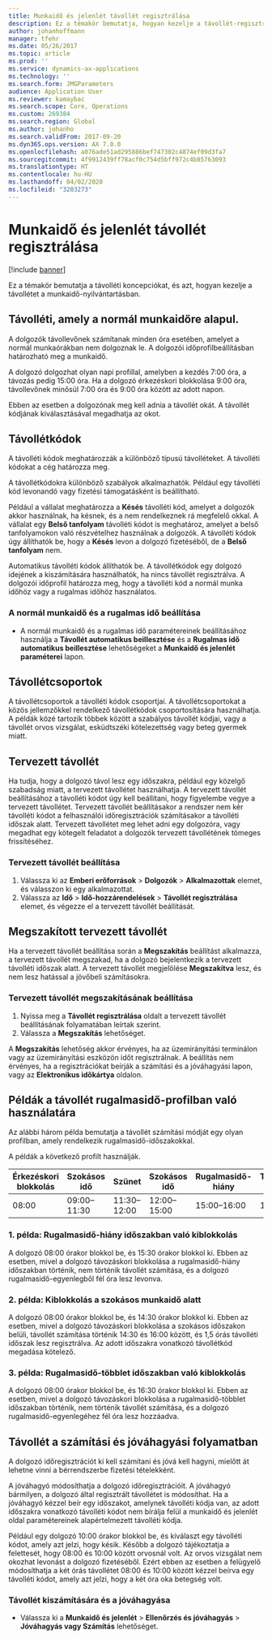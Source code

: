 ```yaml
---
title: Munkaidő és jelenlét távollét regisztrálása
description: Ez a témakör bemutatja, hogyan kezelje a távollét-regisztrációkat a munkaidő-nyilvántartásban.
author: johanhoffmann
manager: tfehr
ms.date: 05/26/2017
ms.topic: article
ms.prod: ''
ms.service: dynamics-ax-applications
ms.technology: ''
ms.search.form: JMGParameters
audience: Application User
ms.reviewer: kamaybac
ms.search.scope: Core, Operations
ms.custom: 269384
ms.search.region: Global
ms.author: johanho
ms.search.validFrom: 2017-09-20
ms.dyn365.ops.version: AX 7.0.0
ms.openlocfilehash: a076ade51ad295886bef747302c4874ef09d3fa7
ms.sourcegitcommit: 4f9912439ff78acf0c754d5bff972c4b85763093
ms.translationtype: HT
ms.contentlocale: hu-HU
ms.lasthandoff: 04/02/2020
ms.locfileid: "3203273"
---
```

# <a name="absence-registration-in-time-and-attendance"></a>Munkaidő és jelenlét távollét regisztrálása

[!include [banner](../includes/banner.md)]

Ez a témakör bemutatja a távolléti koncepciókat, és azt, hogyan kezelje a távollétet a munkaidő-nyilvántartásban.

## <a name="absence-that-is-based-on-regular-work-hours"></a>Távolléti, amely a normál munkaidőre alapul.

A dolgozók távollevőnek számítanak minden óra esetében, amelyet a normál munkaórákban nem dolgoznak le. A dolgozói időprofilbeállításban határozható meg a munkaidő.

A dolgozó dolgozhat olyan napi profillal, amelyben a kezdés 7:00 óra, a távozás pedig 15:00 óra. Ha a dolgozó érkezéskori blokkolása 9:00 óra, távollevőnek minősül 7:00 óra és 9:00 óra között az adott napon.

Ebben az esetben a dolgozónak meg kell adnia a távollét okát. A távollét kódjának kiválasztásával megadhatja az okot.

## <a name="absence-codes"></a>Távollétkódok

A távolléti kódok meghatározzák a különböző típusú távolléteket. A távolléti kódokat a cég határozza meg.

A távollétkódokra különböző szabályok alkalmazhatók. Például egy távolléti kód levonandó vagy fizetési támogatásként is beállítható.

Például a vállalat meghatározza a **Késés** távolléti kód, amelyet a dolgozók akkor használnak, ha késnek, és a nem rendelkeznek rá megfelelő okkal. A vállalat egy **Belső tanfolyam** távolléti kódot is meghatároz, amelyet a belső tanfolyamokon való részvételhez használnak a dolgozók. A távolléti kódok úgy állíthatók be, hogy a **Késés** levon a dolgozó fizetéséből, de a **Belső tanfolyam** nem.

Automatikus távolléti kódok állíthatók be. A távollétkódok egy dolgozó idejének a kiszámítására használhatók, ha nincs távollét regisztrálva. A dolgozói időprofil határozza meg, hogy a távolléti kód a normál munka időhöz vagy a rugalmas időhöz használatos.

### <a name="set-up-standard-time-and-flex-time"></a>A normál munkaidő és a rugalmas idő beállítása

- A normál munkaidő és a rugalmas idő paramétereinek beállításához használja a **Távollét automatikus beillesztése** és a **Rugalmas idő automatikus beillesztése** lehetőségeket a **Munkaidő és jelenlét paraméterei** lapon.

## <a name="absence-groups"></a>Távollétcsoportok

A távollétcsoportok a távolléti kódok csoportjai. A távollétcsoportokat a közös jellemzőkkel rendelkező távollétkódok csoportosítására használhatja. A példák közé tartozik többek között a szabályos távollét kódjai, vagy a távollét orvos vizsgálat, esküdtszéki kötelezettség vagy beteg gyermek miatt.

## <a name="planned-absence"></a>Tervezett távollét

Ha tudja, hogy a dolgozó távol lesz egy időszakra, például egy közelgő szabadság miatt, a tervezett távollétet használhatja. A tervezett távollét beállításához a távolléti kódot úgy kell beállítani, hogy figyelembe vegye a tervezett távollétet. Tervezett távollét beállításakor a rendszer nem kér távolléti kódot a felhasználói időregisztrációk számításakor a távolléti időszak alatt. Tervezett távollétet meg lehet adni egy dolgozóra, vagy megadhat egy kötegelt feladatot a dolgozók tervezett távollétének tömeges frissítéséhez.

### <a name="set-up-planned-absence"></a>Tervezett távollét beállítása

1. Válassza ki az **Emberi erőforrások** &gt; **Dolgozók** &gt; **Alkalmazottak** elemet, és válasszon ki egy alkalmazottat.
2. Válassza az **Idő** &gt; **Idő-hozzárendelések** &gt; **Távollét regisztrálása** elemet, és végezze el a tervezett távollét beállítását.

## <a name="interrupted-planned-absence"></a>Megszakított tervezett távollét

Ha a tervezett távollét beállítása során a **Megszakítás** beállítást alkalmazza, a tervezett távollét megszakad, ha a dolgozó bejelentkezik a tervezett távolléti időszak alatt. A tervezett távollét megjelölése **Megszakítva** lesz, és nem lesz hatással a jövőbeli számításokra.

### <a name="set-up-a-planned-absence-for-interruption"></a>Tervezett távollét megszakításának beállítása

1. Nyissa meg a **Távollét regisztrálása** oldalt a tervezett távollét beállításának folyamatában leírtak szerint.
2. Válassza a **Megszakítás** lehetőséget.

A **Megszakítás** lehetőség akkor érvényes, ha az üzemirányítási terminálon vagy az üzemirányítási eszközön időt regisztrálnak. A beállítás nem érvényes, ha a regisztrációkat beírják a számítási és a jóváhagyási lapon, vagy az **Elektronikus időkártya** oldalon.

## <a name="examples-of-the-use-of-absence-in-a-flex-profile"></a>Példák a távollét rugalmasidő-profilban való használatára

Az alábbi három példa bemutatja a távollét számítási módját egy olyan profilban, amely rendelkezik rugalmasidő-időszakokkal.

A példák a következő profilt használják.

| Érkezéskori blokkolás | Szokásos idő    | Szünet             | Szokásos idő | Rugalmasidő-hiány        | Távozáskori blokkolás | Rugalmasidő-többlet        |
|----------|------------------|-------------------|---------------|--------------|-----------|--------------|
| 08:00     | 09:00–11:30 | 11:30–12:00 | 12:00–15:00 | 15:00–16:00 | 16:00      | 16:00–18:00 |

### <a name="example-1-signing-out-during-a-flex--period"></a>1. példa: Rugalmasidő-hiány időszakban való kiblokkolás

A dolgozó 08:00 órakor blokkol be, és 15:30 órakor blokkol ki. Ebben az esetben, mivel a dolgozó távozáskori blokkolása a rugalmasidő-hiány időszakban történik, nem történik távollét számítása, és a dolgozó rugalmasidő-egyenlegből fél óra lesz levonva.

### <a name="example-2-signing-out-in-during-standard-time-period"></a>2. példa: Kiblokkolás a szokásos munkaidő alatt

A dolgozó 08:00 órakor blokkol be, és 14:30 órakor blokkol ki. Ebben az esetben, mivel a dolgozó távozáskori blokkolása a szokásos időszakon belüli, távollét számítása történik 14:30 és 16:00 között, és 1,5 órás távolléti időszak lesz regisztrálva. Az adott időszakra vonatkozó távollétkód megadása kötelező.

### <a name="example-3-signing-out-during-a-flex-period"></a>3. példa: Rugalmasidő-többlet időszakban való kiblokkolás

A dolgozó 08:00 órakor blokkol be, és 16:30 órakor blokkol ki. Ebben az esetben, mivel a dolgozó távozáskori blokkolása a rugalmasidő-többlet időszakban történik, nem történik távollét számítása, és a dolgozó rugalmasidő-egyenlegéhez fél óra lesz hozzáadva.

## <a name="absence-in-the-calculation-and-approval-process"></a>Távollét a számítási és jóváhagyási folyamatban

A dolgozó időregisztrációt ki kell számítani és jóvá kell hagyni, mielőtt át lehetne vinni a bérrendszerbe fizetési tételekként.

A jóváhagyó módosíthatja a dolgozó időregisztrációit. A jóváhagyó bármilyen, a dolgozó által regisztrált távollétet is módosíthat. Ha a jóváhagyó kézzel beír egy időszakot, amelynek távolléti kódja van, az adott időszakra vonatkozó távolléti kódot nem bírálja felül a munkaidő és jelenlét oldal paramétereinek alapértelmezett távolléti kódja.

Például egy dolgozó 10:00 órakor blokkol be, és kiválaszt egy távolléti kódot, amely azt jelzi, hogy késik. Később a dolgozó tájékoztatja a felettesét, hogy 08:00 és 10:00 között orvosnál volt. Az orvos vizsgálat nem okozhat levonást a dolgozó fizetéséből. Ezért ebben az esetben a felügyelő módosíthatja a két órás távollétet 08:00 és 10:00 között kézzel beírva egy távolléti kódot, amely azt jelzi, hogy a két óra oka betegség volt.

### <a name="calculate-and-approve-absence"></a>Távollét kiszámítására és a jóváhagyása

- Válassza ki a **Munkaidő és jelenlét** &gt; **Ellenőrzés és jóváhagyás** &gt; **Jóváhagyás vagy Számítás** lehetőséget.
